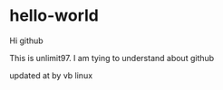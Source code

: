# hello-world
Hi github

This is unlimit97. I am tying to understand about github

updated at by vb linux

